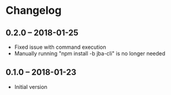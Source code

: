 # Changelog

## 0.2.0 – 2018-01-25

-   Fixed issue with command execution
-   Manually running "npm install -b jba-cli" is no longer needed

## 0.1.0 – 2018-01-23

-   Initial version
